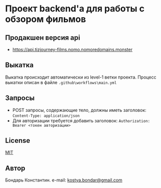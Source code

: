 # Проект backend'а для работы с обзором фильмов

## Продакшен версия api
* https://api.tizjourney-films.nomo.nomoredomains.monster

## Выкатка
Выкатка происходит автоматически из level-1 ветки проекта. Процесс выкатки описан в файле `.github\workflows\main.yml`

## Запросы
* POST запросы, содержающие тело, должны иметь заголовок: `Content-Type: application/json`
* Для авторизации требуется добавить заголовок: `Authorization: Bearer <токен авторизации>`

## License
[MIT](https://github.com/Factotum8/news_nmap/blob/master/LICENSE)

## Автор
Бондарь Константин. e-mail: kostya.bondar@gmail.com

